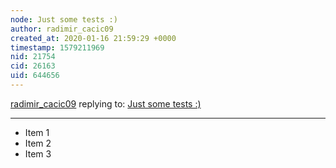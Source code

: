 ```yaml
---
node: Just some tests :)
author: radimir_cacic09
created_at: 2020-01-16 21:59:29 +0000
timestamp: 1579211969
nid: 21754
cid: 26163
uid: 644656
---
```




[radimir_cacic09](../profile/radimir_cacic09) replying to: [Just some tests :)](../notes/radimir_cacic09/12-14-2019/just-some-tests)

----
 - Item 1
 - Item 2
 - Item 3